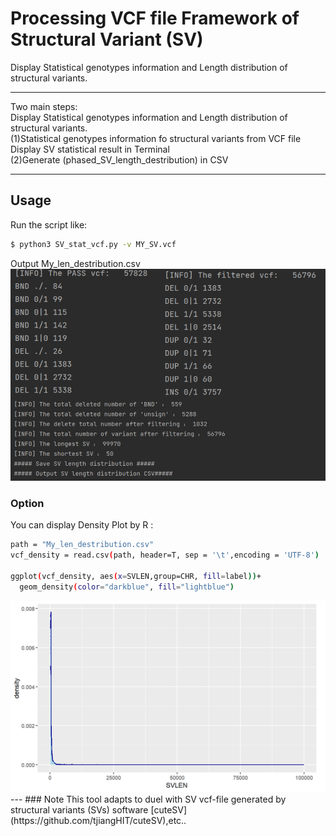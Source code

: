 # Processing VCF file Framework of Structural Variant (SV)
 Display Statistical genotypes information and Length distribution of structural variants.<br>

---
Two main steps:<br>
    Display Statistical genotypes information and Length distribution of structural variants.<br>
    (1)Statistical genotypes information fo structural variants from VCF file<br>
    Display SV statistical result in Terminal<br>
    (2)Generate (phased_SV_length_destribution) in CSV<br>

---
## Usage

Run the script like:<br>
```sh
$ python3 SV_stat_vcf.py -v MY_SV.vcf 
```
Output My_len_destribution.csv
<img src="SV_stat.png" width="600px">

### Option
You can display Density Plot by R :<br>
```sh
path = "My_len_destribution.csv"
vcf_density = read.csv(path, header=T, sep = '\t',encoding = 'UTF-8')

ggplot(vcf_density, aes(x=SVLEN,group=CHR, fill=label))+
  geom_density(color="darkblue", fill="lightblue")
```
<img src="length_denity.png" width="600px">
---
### Note
This tool adapts to duel with SV vcf-file generated by structural variants (SVs) software [cuteSV](https://github.com/tjiangHIT/cuteSV),etc..
